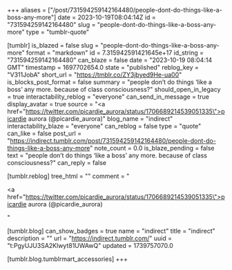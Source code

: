 +++
aliases = ["/post/731594259142164480/people-dont-do-things-like-a-boss-any-more"]
date = 2023-10-19T08:04:14Z
id = "731594259142164480"
slug = "people-dont-do-things-like-a-boss-any-more"
type = "tumblr-quote"

[tumblr]
is_blazed = false
slug = "people-dont-do-things-like-a-boss-any-more"
format = "markdown"
id = 7.315942591421645e+17
id_string = "731594259142164480"
can_blaze = false
date = "2023-10-19 08:04:14 GMT"
timestamp = 1697702654.0
state = "published"
reblog_key = "V311JobA"
short_url = "https://tmblr.co/ZY3jbyed9He-ua00"
is_blocks_post_format = false
summary = "people don’t do things ‘like a boss’ any more. because of class consciousness?"
should_open_in_legacy = true
interactability_reblog = "everyone"
can_send_in_message = true
display_avatar = true
source = "<a href=\"https://twitter.com/picardie_aurora/status/1706689214539051335\">picardie aurora (@picardie_aurora)</a>"
blog_name = "indirect"
interactability_blaze = "everyone"
can_reblog = false
type = "quote"
can_like = false
post_url = "https://indirect.tumblr.com/post/731594259142164480/people-dont-do-things-like-a-boss-any-more"
note_count = 0.0
is_blaze_pending = false
text = "people don’t do things ‘like a boss’ any more. because of class consciousness?"
can_reply = false

[tumblr.reblog]
tree_html = ""
comment = "<p><a href=\"https://twitter.com/picardie_aurora/status/1706689214539051335\">picardie aurora (@picardie_aurora)</a></p>"

[tumblr.blog]
can_show_badges = true
name = "indirect"
title = "indirect"
description = ""
url = "https://indirect.tumblr.com/"
uuid = "t:PgyUJU3SA2Klwyt81UWAwQ"
updated = 1739757070.0

[tumblr.blog.tumblrmart_accessories]
+++
